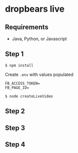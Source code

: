# dropbears live

## Requirements

* Java, Python, or Javascript

## Step 1

```
$ npm install
```

Create `.env` with values populated
```
FB_ACCESS_TOKEN=
FB_PAGE_ID=
```

```
$ node createLiveVideo
```

## Step 2


## Step 3


## Step 4

